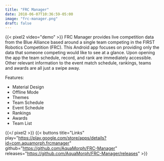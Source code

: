 ```yaml
---
title: "FRC Manager"
date: 2018-06-07T10:36:59-05:00
image: "frc-manager.png"
draft: false
---
```


{{< pixel2 video="demo" >}}
FRC Manager provides live competition data from the Blue Alliance based around a single team competing in the FIRST Robotics Competition (FRC). This Android app focuses on providing only the data that someone competing would like to see at a glance. Upon opening the app the team schedule, record, and rank are immediately accessible. Other relevant information to the event match schedule, rankings, teams and awards are all just a swipe away.

Features:

 - Material Design
 - Offline Mode
 - Themes
 - Team Schedule
 - Event Schedule
 - Rankings
 - Awards
 - Team List
   
{{</ pixel2 >}}
{{< buttons title="Links" play="https://play.google.com/store/apps/details?id=com.aquamorph.frcmanager" github="https://github.com/AquaMorph/FRC-Manager" releases="https://github.com/AquaMorph/FRC-Manager/releases" >}}

